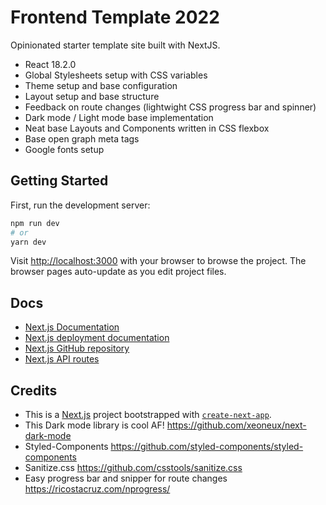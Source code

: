 # Frontend Template 2022
Opinionated starter template site built with NextJS.

- React 18.2.0
- Global Stylesheets setup with CSS variables
- Theme setup and base configuration
- Layout setup and base structure
- Feedback on route changes (lightwight CSS progress bar and spinner)
- Dark mode / Light mode base implementation
- Neat base Layouts and Components written in CSS flexbox
- Base open graph meta tags
- Google fonts setup


## Getting Started
First, run the development server:

```bash
npm run dev
# or
yarn dev
```

Visit [http://localhost:3000](http://localhost:3000) with your browser to browse the project. The browser pages auto-update as you edit project files.


## Docs
- [Next.js Documentation](https://nextjs.org/docs) 
- [Next.js deployment documentation](https://nextjs.org/docs/deployment)
- [Next.js GitHub repository](https://github.com/vercel/next.js/)
- [Next.js API routes](https://nextjs.org/docs/api-routes/introduction)


## Credits

- This is a [Next.js](https://nextjs.org/) project bootstrapped with [`create-next-app`](https://github.com/vercel/next.js/tree/canary/packages/create-next-app).
- This Dark mode library is cool AF! https://github.com/xeoneux/next-dark-mode
- Styled-Components https://github.com/styled-components/styled-components
- Sanitize.css https://github.com/csstools/sanitize.css
- Easy progress bar and snipper for route changes https://ricostacruz.com/nprogress/
